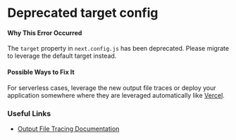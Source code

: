# Deprecated target config

#### Why This Error Occurred

The `target` property in `next.config.js` has been deprecated. Please migrate to leverage the default target instead.

#### Possible Ways to Fix It

For serverless cases, leverage the new output file traces or deploy your application somewhere where they are leveraged automatically like [Vercel](https://vercel.com).

### Useful Links

- [Output File Tracing Documentation](https://nextjs.org/docs/messages/deprecated-target-config)

